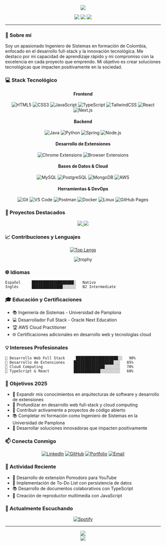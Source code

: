 <div align="center">
  <img src="https://readme-typing-svg.herokuapp.com/?lines=¡Hola!+👋+Soy+Anderson;Estudiante+de+Ingeniería+de+Sistemas;Desarrollador+Full+Stack&center=true&size=23">
</div>

<p align="center">
  <img src="https://img.shields.io/badge/ubicación-Colombia-green?style=flat-square">
  <img src="https://img.shields.io/badge/estado-Estudiante_Activo-blue?style=flat-square">
  <img src="https://img.shields.io/badge/experiencia-+2_años-orange?style=flat-square">
</p>

---

### 🚀 Sobre mí

Soy un apasionado Ingeniero de Sistemas en formación de Colombia, enfocado en el desarrollo full-stack y la innovación tecnológica. Me destaco por mi capacidad de aprendizaje rápido y mi compromiso con la excelencia en cada proyecto que emprendo. Mi objetivo es crear soluciones tecnológicas que impacten positivamente en la sociedad.

### 💻 Stack Tecnológico

<div align="center">

#### Frontend
![HTML5](https://img.shields.io/badge/-HTML5-E34F26?style=flat-square&logo=html5&logoColor=white)
![CSS3](https://img.shields.io/badge/-CSS3-1572B6?style=flat-square&logo=css3)
![JavaScript](https://img.shields.io/badge/-JavaScript-F7DF1E?style=flat-square&logo=javascript&logoColor=black)
![TypeScript](https://img.shields.io/badge/-TypeScript-3178C6?style=flat-square&logo=typescript&logoColor=white)
![TailwindCSS](https://img.shields.io/badge/-TailwindCSS-38B2AC?style=flat-square&logo=tailwind-css&logoColor=white)
![React](https://img.shields.io/badge/-React-61DAFB?style=flat-square&logo=react&logoColor=black)
![Next.js](https://img.shields.io/badge/-Next.js-000000?style=flat-square&logo=next.js)

#### Backend
![Java](https://img.shields.io/badge/-Java-007396?style=flat-square&logo=java)
![Python](https://img.shields.io/badge/-Python-3776AB?style=flat-square&logo=Python&logoColor=white)
![Spring](https://img.shields.io/badge/-Spring-6DB33F?style=flat-square&logo=spring&logoColor=white)
![Node.js](https://img.shields.io/badge/-Node.js-339933?style=flat-square&logo=node.js&logoColor=white)

#### Desarrollo de Extensiones
![Chrome Extensions](https://img.shields.io/badge/-Chrome_Extensions-4285F4?style=flat-square&logo=google-chrome&logoColor=white)
![Browser Extensions](https://img.shields.io/badge/-Browser_Extensions-FF7139?style=flat-square&logo=firefox-browser&logoColor=white)

#### Bases de Datos & Cloud
![MySQL](https://img.shields.io/badge/-MySQL-4479A1?style=flat-square&logo=mysql&logoColor=white)
![PostgreSQL](https://img.shields.io/badge/-PostgreSQL-336791?style=flat-square&logo=postgresql&logoColor=white)
![MongoDB](https://img.shields.io/badge/-MongoDB-47A248?style=flat-square&logo=mongodb&logoColor=white)
![AWS](https://img.shields.io/badge/-AWS-232F3E?style=flat-square&logo=amazon-aws&logoColor=white)

#### Herramientas & DevOps
![Git](https://img.shields.io/badge/-Git-F05032?style=flat-square&logo=git&logoColor=white)
![VS Code](https://img.shields.io/badge/-VS%20Code-007ACC?style=flat-square&logo=visual-studio-code)
![Postman](https://img.shields.io/badge/-Postman-FF6C37?style=flat-square&logo=postman&logoColor=white)
![Docker](https://img.shields.io/badge/-Docker-2496ED?style=flat-square&logo=docker&logoColor=white)
![Linux](https://img.shields.io/badge/-Linux-FCC624?style=flat-square&logo=linux&logoColor=black)
![GitHub Pages](https://img.shields.io/badge/-GitHub_Pages-222222?style=flat-square&logo=github-pages)

</div>

### 🌟 Proyectos Destacados

<div align="center">
  <a href="https://github.com/Albonire/pomodoro-youtube">
    <img src="https://github-readme-stats.vercel.app/api/pin/?username=Albonire&repo=pomodoro-youtube&theme=dark" />
  </a>
  <a href="https://github.com/Albonire/CollaboraDocs">
    <img src="https://github-readme-stats.vercel.app/api/pin/?username=Albonire&repo=CollaboraDocs&theme=dark" />
  </a>
</div>

### 📈 Contribuciones y Lenguajes

<div align="center">
  
[![Top Langs](https://github-readme-stats.vercel.app/api/top-langs/?username=Albonire&layout=compact&theme=dark)](https://github.com/Albonire)

<img src="https://github-profile-trophy.vercel.app/?username=Albonire&theme=darkhub&no-frame=true&row=1&column=6" alt="trophy">

</div>

### 🌐 Idiomas

```text
Español     ███████████████████░   Nativo
Inglés      ██████████████░░░░░░   B2 Intermediate
```

### 🎓 Educación y Certificaciones

- 📚 Ingeniería de Sistemas - Universidad de Pamplona
- 💻 Desarrollador Full Stack - Oracle Next Education
- 🏆 AWS Cloud Practitioner
- 🌐 Certificaciones adicionales en desarrollo web y tecnologías cloud

### 💡 Intereses Profesionales

```text
🔹 Desarrollo Web Full Stack     ███████████████████░░   90%
🔹 Desarrollo de Extensiones    ██████████████████░░░   85%
🔹 Cloud Computing              ██████████████░░░░░░░   70%
🔹 TypeScript & React           ████████████░░░░░░░░░   60%
```

### 🎯 Objetivos 2025

- 🔭 Expandir mis conocimientos en arquitecturas de software y desarrollo de extensiones
- 🌱 Profundizar en desarrollo web full-stack y cloud computing
- 👯 Contribuir activamente a proyectos de código abierto
- 📚 Completar mi formación como Ingeniero de Sistemas en la Universidad de Pamplona
- 🚀 Desarrollar soluciones innovadoras que impacten positivamente

### 📫 Conecta Conmigo

<div align="center">

[![LinkedIn](https://img.shields.io/badge/-LinkedIn-0077B5?style=flat-square&logo=linkedin&logoColor=white)](https://www.linkedin.com/in/anderson-gonzaleza21/)
[![GitHub](https://img.shields.io/badge/-GitHub-181717?style=flat-square&logo=github)](https://github.com/Albonire)
[![Portfolio](https://img.shields.io/badge/-Portfolio-000000?style=flat-square&logo=aboutdotme&logoColor=white)](#)
[![Email](https://img.shields.io/badge/-Email-D14836?style=flat-square&logo=gmail&logoColor=white)](mailto:afabianagcris@gmail.com)

</div>

### 🎯 Actividad Reciente

<!--START_SECTION:activity-->
- 🔭 Desarrollo de extensión Pomodoro para YouTube
- 📝 Implementación de To-Do List con persistencia de datos
- 📚 Desarrollo de documentos colaborativos con TypeScript
- 🎵 Creación de reproductor multimedia con JavaScript
<!--END_SECTION:activity-->

### 🎵 Actualmente Escuchando

<div align="center">

[![Spotify](https://novatorem-spotify.vercel.app/api/spotify)](https://open.spotify.com/user/31k6hzp4a6uaw3wrmsiyoaexz7aq)

</div>

---

<div align="center">
  <img src="https://komarev.com/ghpvc/?username=Albonire&color=blue&style=flat-square">
</div>

<div align="center">
  <img src="https://capsule-render.vercel.app/api?type=waving&color=gradient&height=60&section=footer"/>
</div>
